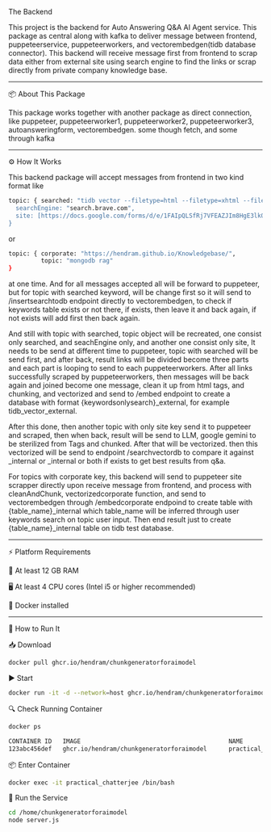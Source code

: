 The Backend

This project is the backend for Auto Answering Q&A AI Agent service. This package as central along with kafka to deliver message between frontend, puppeteerservice,
puppeteerworkers, and vectorembedgen(tidb database connector). This backend will receive message first from frontend to scrap data either from external
site using search engine to find the links or scrap directly from private company knowledge base.

---

📦 About This Package

This package works together with another package as direct connection, like puppeteer, puppeteerworker1,
puppeteerworker2, puppeteerworker3, autoansweringform, vectorembedgen. some though fetch, and some through
kafka

---

⚙️ How It Works

This backend package will accept messages from frontend in two kind format like

```bash
topic: { searched: "tidb vector --filetype=html --filetype=xhtml --filetype=text,
  searchEngine: "search.brave.com",
  site: [https://docs.google.com/forms/d/e/1FAIpQLSfRj7VFEAZJIm8HgE3lk0K_b5i9w0mgX9G2_XntzbptuURYiw/viewform?usp=dialog}
}
```

or

```bash
topic: { corporate: "https://hendram.github.io/Knowledgebase/",
         topic: "mongodb rag"
}
```

at one time. And for all messages accepted all will be forward to puppeteer, but for topic with searched
keyword, will be change first so it will send to /insertsearchtodb endpoint directly to vectorembedgen, 
to check if keywords table exists or not there, if exists, then leave it and back again, if not exists 
will add first then back again. 

And still with topic with searched, topic object will be recreated, one consist only searched, and seachEngine only, and another one consist only site,
It needs to be send at different time to puppeteer, topic with searched will be send first, and after back, result links will be divided become three 
parts and each part is looping to send to each puppeteerworkers. After all links successfully scraped by puppeteerworkers, then messages will be back
again and joined become one message, clean it up from html tags, and chunking, and vectorized and send to /embed endpoint to create a database 
with format {keywordsonlysearch}_external, for example tidb_vector_external.

After this done, then another topic with only site key send it to puppeteer and scraped, then when back, result will be send to LLM, google gemini to be
sterilized from Tags and chunked. After that will be vectorized. then this vectorized will be send to endpoint /searchvectordb to compare it against
_internal or _internal or both if exists to get best results from q&a.

For topics with corporate key, this backend will send to puppeteer site scrapper directly upon receive
message from frontend, and process with cleanAndChunk, vectorizedcorporate function, and send to 
vectorembedgen through /embedcorporate endpoind to create table with {table_name}_internal which 
table_name will be inferred through user keywords search on topic user input. Then end result just
to create {table_name}_internal table on tidb test database.  

---

⚡ Platform Requirements

💾 At least 12 GB RAM

🖥️ At least 4 CPU cores (Intel i5 or higher recommended)

🐳 Docker installed


---

🚀 How to Run It


📥 Download

```bash
docker pull ghcr.io/hendram/chunkgeneratorforaimodel
```

▶️ Start

```bash
docker run -it -d --network=host ghcr.io/hendram/chunkgeneratorforaimodel bash
```

🔍 Check Running Container

```bash
docker ps
```

```bash
CONTAINER ID   IMAGE                                         NAME                    STATUS
123abc456def   ghcr.io/hendram/chunkgeneratorforaimodel      practical_chatterjee    Up 5 minutes
```

📦 Enter Container

```bash
docker exec -it practical_chatterjee /bin/bash
```

🏃 Run the Service

```bash
cd /home/chunkgeneratorforaimodel
node server.js
```


